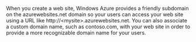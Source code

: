 When you create a web site, Windows Azure provides a friendly subdomain on the azurewebsites.net domain so your users can access your web site using a URL like http://&lt;mysite&gt;.azurewebsites.net. You can also associate a custom domain name, such as contoso.com, with your web site in order to provide a more recognizable domain name for your users.